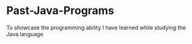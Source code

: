 # Past-Java-Programs
To showcase the programming ability I have learned while studying the Java language

